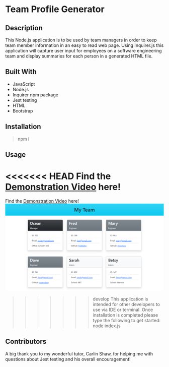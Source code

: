 # Team Profile Generator

## Description

This Node.js application is to be used by team managers in order to keep team member information in an easy to read web page. Using Inquirer.js this application will capture user input for employees on a software engineering team and display summaries for each person in a generated HTML file. 

## Built With

* JavaScript
* Node.js
* Inquirer npm package
* Jest testing
* HTML
* Bootstrap

## Installation
> npm i

## Usage
<<<<<<< HEAD
Find the [Demonstration Video](https://drive.google.com/file/d/1epC2MvLgPoVaYGMUNm6Fv-nSFXwKbDx7/view) here!  
=======
Find the [Demonstration Video]() here!  
![generated site preview](./assets/images/html-preview.png)

>>>>>>> develop
This application is intended for other developers to use via IDE or terminal. Once installation is completed please type the following to get started:
> node index.js

## Contributors
A big thank you to my wonderful tutor, Carlin Shaw, for helping me with questions about Jest testing and his overall encouragement!